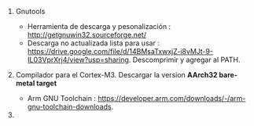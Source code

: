 1. Gnutools 
   - Herramienta de descarga y pesonalización : http://getgnuwin32.sourceforge.net/ 
   - Descarga no actualizada lista para usar : https://drive.google.com/file/d/14BMsaTxwxjZ-i8vMJt-9-IL03VprXrj4/view?usp=sharing. Descomprimir y agregar al PATH.

2. Compilador para el Cortex-M3. Descargar la version **AArch32 bare-metal target**
   - Arm GNU Toolchain : https://developer.arm.com/downloads/-/arm-gnu-toolchain-downloads. 

3. 

